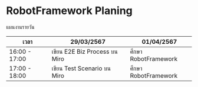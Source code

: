 # RobotFramework Planing

แผนงานรายวัน

| เวลา          |       29/03/2567       |     01/04/2567    |
|---------------|----------------------------|---------------------|
| 16:00 - 17:00 |เขียน E2E Biz Process บน Miro| ศึกษา RobotFramework |
| 17:00 - 18:00 | เขียน Test Scenario บน Miro | ศึกษา RobotFramework |
